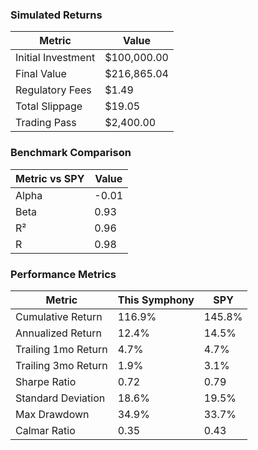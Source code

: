 ### Simulated Returns

| Metric | Value |
|--------|--------|
| Initial Investment | $100,000.00 |
| Final Value | $216,865.04 |
| Regulatory Fees | $1.49 |
| Total Slippage | $19.05 |
| Trading Pass | $2,400.00 |

### Benchmark Comparison

| Metric vs SPY | Value |
|---------------|-------|
| Alpha | -0.01 |
| Beta | 0.93 |
| R² | 0.96 |
| R | 0.98 |

### Performance Metrics

| Metric | This Symphony | SPY |
|--------|--------------|-----|
| Cumulative Return | 116.9% | 145.8% |
| Annualized Return | 12.4% | 14.5% |
| Trailing 1mo Return | 4.7% | 4.7% |
| Trailing 3mo Return | 1.9% | 3.1% |
| Sharpe Ratio | 0.72 | 0.79 |
| Standard Deviation | 18.6% | 19.5% |
| Max Drawdown | 34.9% | 33.7% |
| Calmar Ratio | 0.35 | 0.43 |